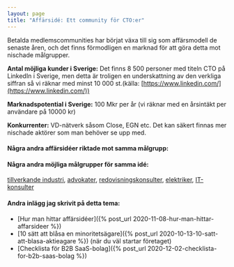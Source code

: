 ```yaml
---
layout: page
title: "Affärsidé: Ett community för CTO:er"
---
```

Betalda medlemscommunities har börjat växa till sig som affärsmodell de senaste åren, och det finns förmodligen en marknad för att göra detta mot nischade målgrupper.

**Antal möjliga kunder i Sverige:** Det finns 8 500 personer med titeln CTO på LinkedIn i Sverige, men detta är troligen en underskattning av den verkliga siffran så vi räknar med minst 10 000 st.(källa: [https://www.linkedin.com/](https://www.linkedin.com/))

**Marknadspotential i Sverige:** 100 Mkr per år (vi räknar med en årsintäkt per användare på 10000 kr)

**Konkurrenter:** VD-nätverk såsom Close, EGN etc. Det kan säkert finnas mer nischade aktörer som man behöver se upp med.

#### Några andra affärsidéer riktade mot samma målgrupp:



#### Några andra möjliga målgrupper för samma idé:
[tillverkande industri](/affarsideer/ett-community-for-tillverkande-industri/), [advokater](/affarsideer/ett-community-for-advokater/), [redovisningskonsulter](/affarsideer/ett-community-for-redovisningskonsulter/), [elektriker](/affarsideer/ett-community-for-elektriker/), [IT-konsulter](/affarsideer/ett-community-for-it-konsulter/)

#### Andra inlägg jag skrivit på detta tema:
- [Hur man hittar affärsidéer]({% post_url 2020-11-08-hur-man-hittar-affarsideer %})
- [10 sätt att blåsa en minoritetsägare]({% post_url 2020-10-13-10-satt-att-blasa-aktieagare %}) (när du väl startar företaget)
- [Checklista för B2B SaaS-bolag]({% post_url 2020-12-02-checklista-for-b2b-saas-bolag %})

